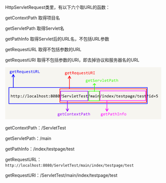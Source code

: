 HttpServletRequest类里，有以下六个取URL的函数：

getContextPath 取得项目名

getServletPath 取得Servlet名

getPathInfo 取得Servlet后的URL名，不包括URL参数

getRequestURL 取得不包括参数的URL

getRequestURI 取得不包括参数的URI，即去掉协议和服务器名的URL

![getURL](images/getURL.png)

getContextPath：/ServletTest

getServletPath：/main

getPathInfo：/index/testpage/test

getRequestURL：`http://localhost:8080/ServletTest/main/index/testpage/test`

getRequestURI：/ServletTest/main/index/testpage/test